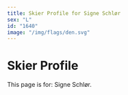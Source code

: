 ```yaml
---
title: Skier Profile for Signe Schlør
sex: "L"
id: "1640"
image: "/img/flags/den.svg" 
---
```


# Skier Profile

This page is for: Signe Schlør.
    